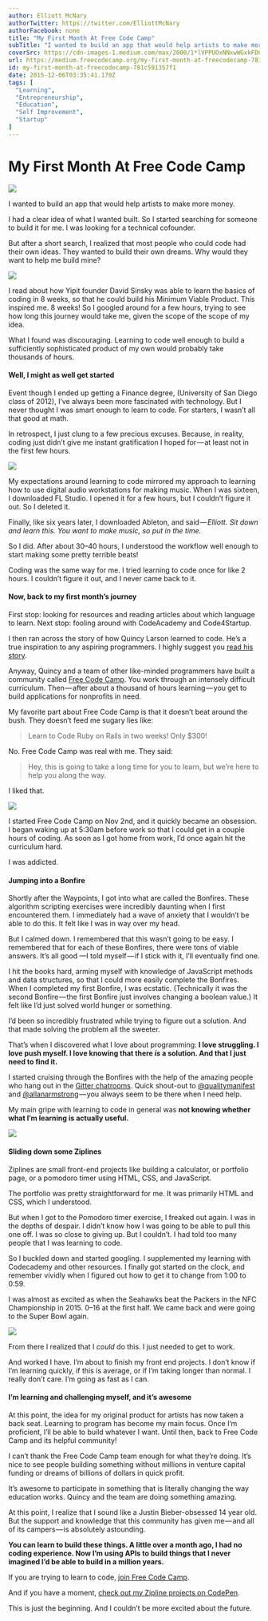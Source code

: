 ```yaml
---
author: Elliott McNary
authorTwitter: https://twitter.com/ElliottMcNary
authorFacebook: none
title: "My First Month At Free Code Camp"
subTitle: "I wanted to build an app that would help artists to make more money...."
coverSrc: https://cdn-images-1.medium.com/max/2000/1*lVPPUOxNNxwWGxkFDCHT-w.jpeg
url: https://medium.freecodecamp.org/my-first-month-at-freecodecamp-781c591357f1
id: my-first-month-at-freecodecamp-781c591357f1
date: 2015-12-06T03:35:41.170Z
tags: [
  "Learning",
  "Entrepreneurship",
  "Education",
  "Self Improvement",
  "Startup"
]
---
```

# My First Month At Free Code Camp







![](https://cdn-images-1.medium.com/max/2000/1*lVPPUOxNNxwWGxkFDCHT-w.jpeg)







I wanted to build an app that would help artists to make more money.

I had a clear idea of what I wanted built. So I started searching for someone to build it for me. I was looking for a technical cofounder.

But after a short search, I realized that most people who could code had their own ideas. They wanted to build their own dreams. Why would they want to help me build mine?



![](https://cdn-images-1.medium.com/max/1600/1*VK3GRE9vmMO5xpKXjIM5Tg.jpeg)



I read about how Yipit founder David Sinsky was able to learn the basics of coding in 8 weeks, so that he could build his Minimum Viable Product. This inspired me. 8 weeks! So I googled around for a few hours, trying to see how long this journey would take me, given the scope of the scope of my idea.

What I found was discouraging. Learning to code well enough to build a sufficiently sophisticated product of my own would probably take thousands of hours.

#### Well, I might as well get started

Event though I ended up getting a Finance degree, (University of San Diego class of 2012), I’ve always been more fascinated with technology. But I never thought I was smart enough to learn to code. For starters, I wasn’t all that good at math.

In retrospect, I just clung to a few precious excuses. Because, in reality, coding just didn’t give me instant gratification I hoped for — at least not in the first few hours.



![](https://cdn-images-1.medium.com/max/1600/1*jR0fFEIdNH6ZJBQBHeLiFg.jpeg)



My expectations around learning to code mirrored my approach to learning how to use digital audio workstations for making music. When I was sixteen, I downloaded FL Studio. I opened it for a few hours, but I couldn’t figure it out. So I deleted it.

Finally, like six years later, I downloaded Ableton, and said — _Elliott. Sit down and learn this. You want to make music, so put in the time._

So I did. After about 30–40 hours, I understood the workflow well enough to start making some pretty terrible beats!

Coding was the same way for me. I tried learning to code once for like 2 hours. I couldn’t figure it out, and I never came back to it.

#### Now, back to my first month’s journey

First stop: looking for resources and reading articles about which language to learn. Next stop: fooling around with CodeAcademy and Code4Startup.

I then ran across the story of how Quincy Larson learned to code. He’s a true inspiration to any aspiring programmers. I highly suggest you [read his story](https://medium.freecodecamp.com/a-cautionary-tale-of-learning-to-code-my-own-eddb24d9d5a7#.qzj87f87s).

Anyway, Quincy and a team of other like-minded programmers have built a community called [Free Code Camp](http://www.freecodecamp.com). You work through an intensely difficult curriculum. Then — after about a thousand of hours learning — you get to build applications for nonprofits in need.

My favorite part about Free Code Camp is that it doesn’t beat around the bush. They doesn’t feed me sugary lies like:

> Learn to Code Ruby on Rails in two weeks! Only $300!

No. Free Code Camp was real with me. They said:

> Hey, this is going to take a long time for you to learn, but we’re here to help you along the way.

I liked that.



![](https://cdn-images-1.medium.com/max/1600/1*1PwX4h0Jd_NRlJU0KwwQNw.jpeg)



I started Free Code Camp on Nov 2nd, and it quickly became an obsession. I began waking up at 5:30am before work so that I could get in a couple hours of coding. As soon as I got home from work, I’d once again hit the curriculum hard.

I was addicted.

#### Jumping into a Bonfire

Shortly after the Waypoints, I got into what are called the Bonfires. These algorithm scripting exercises were incredibly daunting when I first encountered them. I immediately had a wave of anxiety that I wouldn’t be able to do this. It felt like I was in way over my head.

But I calmed down. I remembered that this wasn’t going to be easy. I remembered that for each of these Bonfires, there were tons of viable answers. It’s all good —I told myself — if I stick with it, I’ll eventually find one.

I hit the books hard, arming myself with knowledge of JavaScript methods and data structures, so that I could more easily complete the Bonfires. When I completed my first Bonfire, I was ecstatic. (Technically it was the second Bonfire — the first Bonfire just involves changing a boolean value.) It felt like I’d just solved world hunger or something.

I’d been so incredibly frustrated while trying to figure out a solution. And that made solving the problem all the sweeter.

That’s when I discovered what I love about programming: **I love struggling. I love push myself. I love knowing that there _is_ a solution. And that I just need to find it.**

I started cruising through the Bonfires with the help of the amazing people who hang out in the [Gitter chatrooms](https://gitter.im/freecodecamp/freecodecamp). Quick shout-out to [@qualitymanifest](https://gitter.im/qualitymanifest) and [@allanarmstrong](https://gitter.im/allanarmstrong) — you always seem to be there when I need help.

My main gripe with learning to code in general was **not knowing whether what I’m learning is actually useful.**



![](https://cdn-images-1.medium.com/max/1600/1*Sx6ldFPBXglujbMJn6fl9g.jpeg)



#### Sliding down some Ziplines

Ziplines are small front-end projects like building a calculator, or portfolio page, or a pomodoro timer using HTML, CSS, and JavaScript.

The portfolio was pretty straightforward for me. It was primarily HTML and CSS, which I understood.

But when I got to the Pomodoro timer exercise, I freaked out again. I was in the depths of despair. I didn’t know how I was going to be able to pull this one off. I was so close to giving up. But I couldn’t. I had told too many people that I was learning to code.

So I buckled down and started googling. I supplemented my learning with Codecademy and other resources. I finally got started on the clock, and remember vividly when I figured out how to get it to change from 1:00 to 0:59.

I was almost as excited as when the Seahawks beat the Packers in the NFC Championship in 2015\. 0–16 at the first half. We came back and were going to the Super Bowl again.



![](https://cdn-images-1.medium.com/max/1600/1*_N0xPrNnSZJ6LuB_q-Lviw.jpeg)



From there I realized that I _could_ do this. I just needed to get to work.

And worked I have. I’m about to finish my front end projects. I don’t know if I’m learning quickly, if this is average, or if I’m taking longer than normal. I really don’t care. I’m going as fast as I can.

#### I’m learning and challenging myself, and it’s awesome

At this point, the idea for my original product for artists has now taken a back seat. Learning to program has become my main focus. Once I’m proficient, I’ll be able to build whatever I want. Until then, back to Free Code Camp and its helpful community!

I can’t thank the Free Code Camp team enough for what they’re doing. It’s nice to see people building something without millions in venture capital funding or dreams of billions of dollars in quick profit.

It’s awesome to participate in something that is literally changing the way education works. Quincy and the team are doing something amazing.

At this point, I realize that I sound like a Justin Bieber-obsessed 14 year old. But the support and knowledge that this community has given me — and all of its campers — is absolutely astounding.

**You can learn to build these things. A little over a month ago, I had no coding experience. Now I’m using APIs to build things that I never imagined I’d be able to build in a million years.**

If you are trying to learn to code, [join Free Code Camp](http://www.freecodecamp.com).

And if you have a moment, [check out my Zipline projects on CodePen](http://codepen.io/bighitbiker3/).

This is just the beginning. And I couldn’t be more excited about the future.








